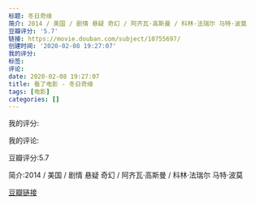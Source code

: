 ```yaml
---
标题: 冬日奇缘
简介: 2014 / 美国 / 剧情 悬疑 奇幻 / 阿齐瓦·高斯曼 / 科林·法瑞尔 马特·波莫
豆瓣评分: '5.7'
链接: https://movie.douban.com/subject/10755697/
创建时间: '2020-02-08 19:27:07'
我的评分:
标签:
评论:
date: 2020-02-08 19:27:07
title: 看了电影 - 冬日奇缘
tags: [电影]
categories: []
---
```


我的评分:

我的评论:

豆瓣评分:5.7

简介:2014 / 美国 / 剧情 悬疑 奇幻 / 阿齐瓦·高斯曼 / 科林·法瑞尔 马特·波莫

[豆瓣链接](https://movie.douban.com/subject/10755697/)

